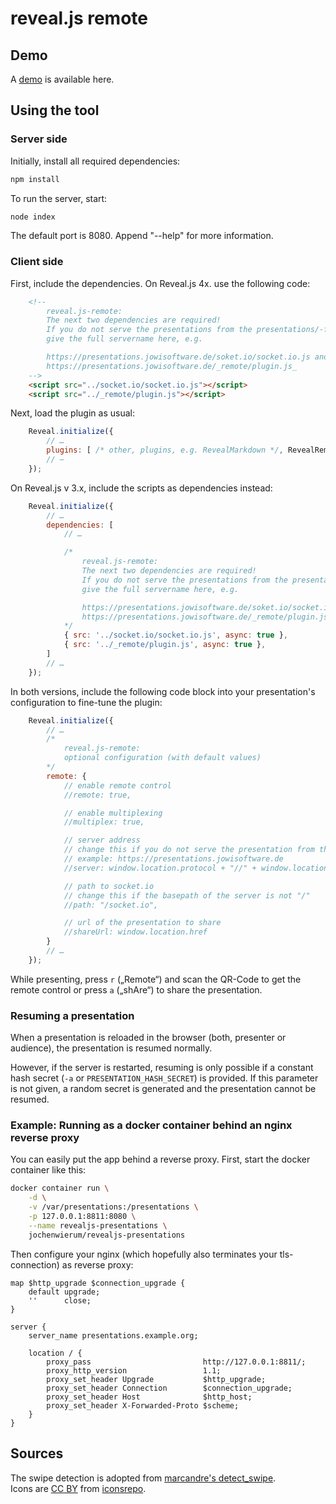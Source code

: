# reveal.js remote

## Demo

A [demo](https://presentations.jowisoftware.de/demo/) is available here.

## Using the tool

### Server side

Initially, install all required dependencies:

```sh
npm install
```

To run the server, start:

```sh
node index
```

The default port is 8080. Append "--help" for more information.

### Client side

First, include the dependencies. On Reveal.js 4x. use the following code:

```html
    <!--
        reveal.js-remote:
        The next two dependencies are required!
        If you do not serve the presentations from the presentations/-folder
        give the full servername here, e.g.

        https://presentations.jowisoftware.de/soket.io/socket.io.js and
        https://presentations.jowisoftware.de/_remote/plugin.js_
    -->
    <script src="../socket.io/socket.io.js"></script>
    <script src="../_remote/plugin.js"></script>
```

Next, load the plugin as usual:

```javascript
    Reveal.initialize({
        // …
        plugins: [ /* other, plugins, e.g. RevealMarkdown */, RevealRemote ]
        // –
    });
```

On Reveal.js v 3.x, include the scripts as dependencies instead:

```javascript
    Reveal.initialize({
        // …
        dependencies: [
            // …

            /*
                reveal.js-remote:  
                The next two dependencies are required!
                If you do not serve the presentations from the presentations/-folder
                give the full servername here, e.g.

                https://presentations.jowisoftware.de/soket.io/socket.io.js and
                https://presentations.jowisoftware.de/_remote/plugin.js_
            */
            { src: '../socket.io/socket.io.js', async: true },
            { src: '../_remote/plugin.js', async: true },
        ]
        // …
    });
```

In both versions, include the following code block into your presentation's configuration to fine-tune the plugin:

```javascript
    Reveal.initialize({
        // …
        /*
            reveal.js-remote:
            optional configuration (with default values)
        */
        remote: {
            // enable remote control
            //remote: true,

            // enable multiplexing
            //multiplex: true,

            // server address
            // change this if you do not serve the presentation from the same domain
            // example: https://presentations.jowisoftware.de
            //server: window.location.protocol + "//" + window.location.host + "/",

            // path to socket.io
            // change this if the basepath of the server is not "/"
            //path: "/socket.io",

            // url of the presentation to share
            //shareUrl: window.location.href
        }
        // …
    });
```

While presenting, press `r` („Remote“) and scan the QR-Code to get the remote control or press `a` („shAre“) to share the presentation.

### Resuming a presentation

When a presentation is reloaded in the browser (both, presenter or audience), the presentation is resumed normally.

However, if the server is restarted, resuming is only possible if a constant hash secret (`-a` or `PRESENTATION_HASH_SECRET`) is provided.
If this parameter is not given, a random secret is generated and the presentation cannot be resumed.

### Example: Running as a docker container behind an nginx reverse proxy

You can easily put the app behind a reverse proxy. First, start the docker container like this:

```bash
docker container run \
    -d \
    -v /var/presentations:/presentations \
    -p 127.0.0.1:8811:8080 \
    --name revealjs-presentations \
    jochenwierum/revealjs-presentations
```

Then configure your nginx (which hopefully also terminates your tls-connection) as reverse proxy:

```nginx
map $http_upgrade $connection_upgrade {
    default upgrade;
    ''      close;
}

server {
    server_name presentations.example.org;

    location / {
        proxy_pass                         http://127.0.0.1:8811/;
        proxy_http_version                 1.1;
        proxy_set_header Upgrade           $http_upgrade;
        proxy_set_header Connection        $connection_upgrade;
        proxy_set_header Host              $http_host;
        proxy_set_header X-Forwarded-Proto $scheme;
    }
}
```

## Sources

The swipe detection is adopted from [marcandre's detect_swipe](https://github.com/marcandre/detect_swipe).  
Icons are [CC BY](https://iconsrepo.com/licensing/) from [iconsrepo](https://iconsrepo.com).
